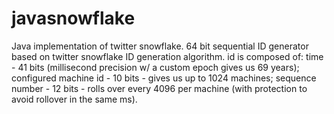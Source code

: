 javasnowflake
=============

Java implementation of twitter snowflake.
64 bit sequential ID generator based on twitter snowflake ID generation algorithm.
id is composed of:
time - 41 bits (millisecond precision w/ a custom epoch gives us 69 years); 
configured machine id - 10 bits - gives us up to 1024 machines; 
sequence number - 12 bits - rolls over every 4096 per machine (with protection to avoid rollover in the same ms).
